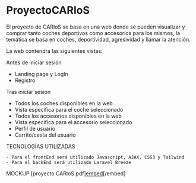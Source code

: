 # ProyectoCARloS
El proyecto de CARloS se basa en una web donde se pueden visualizar y comprar tanto coches deportivos como accesorios para los mismos, la temática se basa en coches, deportividad, agresividad y llamar la atención.

La web contendrá las siguientes vistas:

  Antes de iniciar sesión  
  - Landing page y LogIn
  - Registro

  Tras iniciar sesión
  - Todos los coches disponibles en la web
  - Vista específica para el coche seleccionado
  - Todos los accesorios disponibles en la web
  - Vista específica para el accesorio seleccionado
  - Perfil de usuario
  - Carrito/cesta del usuario
  
  
  TECNOLOGÍAS UTILIZADAS
  
    - Para el frontEnd será utilizado Javascript, AJAX, CSS3 y Tailwind
    - Para el backEnd será utilizado Laravel Breeze

  MOCKUP
  [proyecto CARloS.pdf][embed](https://github.com/CarlosMansoPerez/ProyectoCARloS/files/11157259/proyecto.CARloS.pdf)[/embed]
